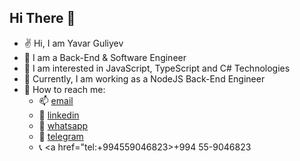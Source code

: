 ## Hi There :wave:

- :v: Hi, I am Yavar Guliyev
- :palm_tree: I am a Back-End & Software Engineer
- :eyes: I am interested in JavaScript, TypeScript and C# Technologies
- :office: Currently, I am working as a NodeJS Back-End Engineer
- :iphone: How to reach me: 
  - :mailbox: [email](guliyev.yavar@gmail.com)
  - :link: [linkedin](https://www.linkedin.com/in/yavarguliyev10/)
  - :link: [whatsapp](https://wa.me/36702023270)
  - :link: [telegram](@yavarguliyev)
  - :telephone_receiver: <a href="tel:+994559046823>+994 55-9046823</a>

